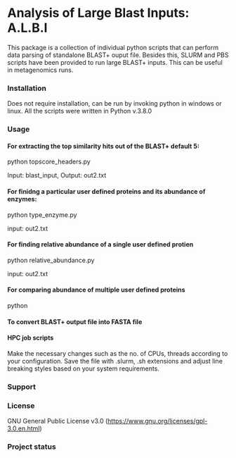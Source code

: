 # Analysis of Large Blast Inputs: A.L.B.I

This package is a collection of individual python scripts that can perform data parsing of standalone BLAST+ ouput file. Besides this, SLURM and PBS scripts have been provided to run large BLAST+ inputs. This can be useful in metagenomics runs.


### Installation

Does not require installation, can be run by invoking python in windows or linux. All the scripts were written in Python v.3.8.0

### Usage

#### For extracting the top similarity hits out of the BLAST+ default 5:

python topscore_headers.py

Input: blast_input, 
Output: out2.txt

#### For finidng a particular user defined proteins and its abundance of enzymes:

python type_enzyme.py

input: out2.txt
  
#### For finding relative abundance of a single user defined protien

python relative_abundance.py

input: out2.txt

#### For comparing abundance of multiple user defined proteins

python 

#### To convert BLAST+ output file into FASTA file




#### HPC job scripts

Make the necessary changes such as the no. of CPUs, threads according to your configuration. Save the file with .slurm, .sh extensions and adjust line breaking styles based on your system requirements. 

### Support


### License

GNU General Public License v3.0 (https://www.gnu.org/licenses/gpl-3.0.en.html)


### Project status



